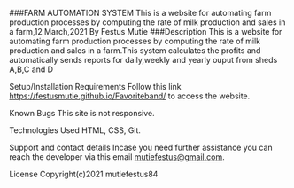 ###FARM AUTOMATION SYSTEM
This is a website for automating farm production processes by computing the rate of milk production and sales in a farm,12 March,2021
By Festus Mutie
###Description
This is a website for automating farm production processes by computing the rate of milk production and sales in a farm.This system calculates the profits and automatically sends reports for daily,weekly and yearly ouput from sheds A,B,C and D

Setup/Installation Requirements
 Follow this link https://festusmutie.github.io/Favoriteband/ to access the website.

Known Bugs
This site is not responsive.

Technologies Used
HTML, CSS, Git.

Support and contact details
Incase you need further assistance you can reach the developer via this email mutiefestus@gmail.com.

License
Copyright(c)2021 mutiefestus84